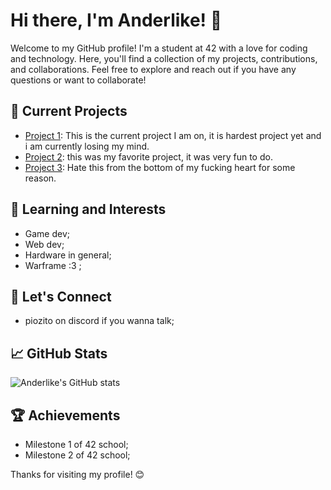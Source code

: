# Hi there, I'm Anderlike! 👋

Welcome to my GitHub profile! I'm a student at 42 with a love for coding and technology. 
Here, you'll find a collection of my projects, contributions, and collaborations. 
Feel free to explore and reach out if you have any questions or want to collaborate!

## 🔭 Current Projects
- [Project 1](https://github.com/Anderlike/minishell): This is the current project I am on, it is hardest project yet and i am currently losing my mind.
- [Project 2](https://github.com/Anderlike/so_long): this was my favorite project, it was very fun to do.
- [Project 3](https://github.com/Anderlike/minitalk): Hate this from the bottom of my fucking heart for some reason.

## 🌱 Learning and Interests
- Game dev;
- Web dev;
- Hardware in general;
- Warframe :3 ;

## 💬 Let's Connect
- piozito on discord if you wanna talk;

## 📈 GitHub Stats
![Anderlike's GitHub stats](https://github-readme-stats.vercel.app/api?username=Anderlike&show_icons=true&theme=radical)

## 🏆 Achievements
- Milestone 1 of 42 school;
- Milestone 2 of 42 school;

Thanks for visiting my profile! 😊
